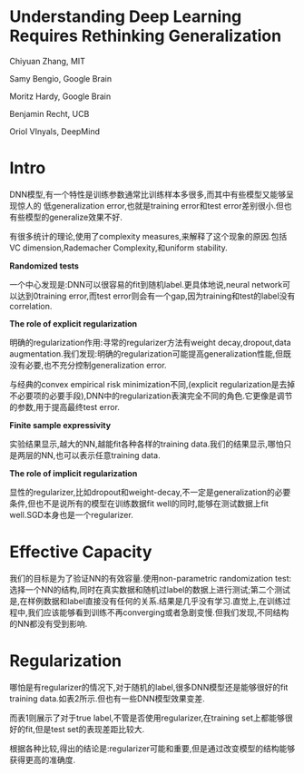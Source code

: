# Understanding Deep Learning Requires Rethinking Generalization

Chiyuan Zhang, MIT

Samy Bengio, Google Brain

Moritz Hardy, Google Brain

Benjamin Recht, UCB

Oriol VInyals, DeepMind

# Intro

DNN模型,有一个特性是训练参数通常比训练样本多很多,而其中有些模型又能够呈现惊人的 低generalization error,也就是training error和test error差别很小.但也有些模型的generalize效果不好.

有很多统计的理论,使用了complexity measures,来解释了这个现象的原因.包括VC dimension,Rademacher Complexity,和uniform stability.

**Randomized tests**

一个中心发现是:DNN可以很容易的fit到随机label.更具体地说,neural network可以达到0training error,而test error则会有一个gap,因为training和test的label没有correlation.

**The role of explicit regularization**

明确的regularization作用:寻常的regularizer方法有weight decay,dropout,data augmentation.我们发现:明确的regularization可能提高generalization性能,但既没有必要,也不充分控制generalization error.

与经典的convex empirical risk minimization不同,(explicit regularization是去掉不必要项的必要手段),DNN中的regularization表演完全不同的角色.它更像是调节的参数,用于提高最终test error.

**Finite sample expressivity**

实验结果显示,越大的NN,越能fit各种各样的training data.我们的结果显示,哪怕只是两层的NN,也可以表示任意training data.

**The role of implicit regularization**

显性的regularizer,比如dropout和weight-decay,不一定是generalization的必要条件,但也不是说所有的模型在训练数据fit well的同时,能够在测试数据上fit well.SGD本身也是一个regularizer.

# Effective Capacity

我们的目标是为了验证NN的有效容量.使用non-parametric randomization test:选择一个NN的结构,同时在真实数据和随机过label的数据上进行测试;第二个测试是,在样例数据和label直接没有任何的关系.结果是几乎没有学习.直觉上,在训练过程中,我们应该能够看到训练不再converging或者急剧变慢.但我们发现,不同结构的NN都没有受到影响.

# Regularization

哪怕是有regularizer的情况下,对于随机的label,很多DNN模型还是能够很好的fit training data.如表2所示.但也有一些DNN模型效果变差.

而表1则展示了对于true label,不管是否使用regularizer,在training set上都能够很好的fit,但是test set的表现差距比较大.

根据各种比较,得出的结论是:regularizer可能和重要,但是通过改变模型的结构能够获得更高的准确度.

